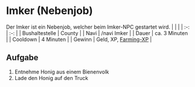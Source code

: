 # Imker (Nebenjob)
Der Imker ist ein Nebenjob, welcher beim Imker-NPC gestartet wird.
| <!-- --> | <!-- --> |
| :-: | :-: |
| Bushaltestelle | County |
| Navi | /navi Imker |
| Dauer | ca. 3 Minuten |
| Cooldown | 4 Minuten |
| Gewinn | Geld, XP, [Farming-XP](../../pages/skills/farming.md) |

## Aufgabe
1. Entnehme Honig aus einem Bienenvolk
2. Lade den Honig auf den Truck
